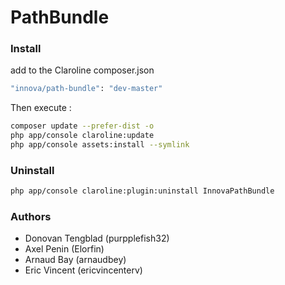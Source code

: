 PathBundle
==========

### Install
add to the Claroline composer.json
```sh
"innova/path-bundle": "dev-master" 
```

Then execute :
```sh
composer update --prefer-dist -o  
php app/console claroline:update
php app/console assets:install --symlink
```

### Uninstall 
```sh
php app/console claroline:plugin:uninstall InnovaPathBundle 
```

### Authors

* Donovan Tengblad (purpplefish32)
* Axel Penin (Elorfin)
* Arnaud Bay (arnaudbey)
* Eric Vincent (ericvincenterv)

